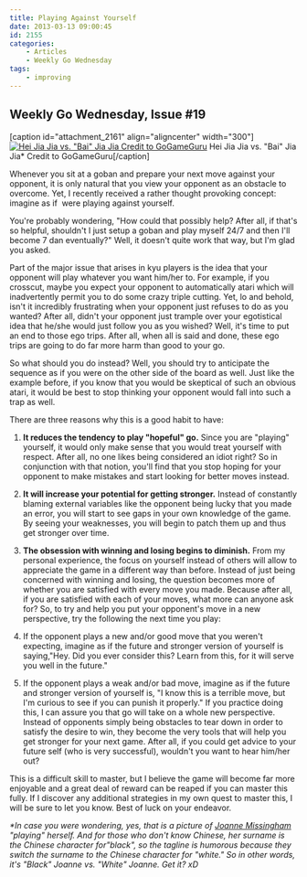 ```yaml
---
title: Playing Against Yourself
date: 2013-03-13 09:00:45
id: 2155
categories:
	- Articles
	- Weekly Go Wednesday
tags:
	- improving
---
```


## Weekly Go Wednesday, Issue #19

[caption id="attachment_2161" align="aligncenter" width="300"][![Hei Jia Jia vs. &quot;Bai&quot; Jia Jia Credit to GoGameGuru](http://www.bengozen.com/wp-content/uploads/2013/03/wgw18.jpg)](http://www.bengozen.com/wp-content/uploads/2013/03/wgw18.jpg) Hei Jia Jia vs. "Bai" Jia Jia*
Credit to GoGameGuru[/caption]

Whenever you sit at a goban and prepare your next move against your opponent, it is only natural that you view your opponent as an obstacle to overcome. Yet, I recently received a rather thought provoking concept: imagine as if  were playing against yourself.

You're probably wondering, "How could that possibly help? After all, if that's so helpful, shouldn't I just setup a goban and play myself 24/7 and then I'll become 7 dan eventually?" Well, it doesn't quite work that way, but I'm glad you asked.

<!--more-->

Part of the major issue that arises in kyu players is the idea that your opponent will play whatever you want him/her to. For example, if you crosscut, maybe you expect your opponent to automatically atari which will inadvertently permit you to do some crazy triple cutting. Yet, lo and behold, isn't it incredibly frustrating when your opponent just refuses to do as you wanted? After all, didn't your opponent just trample over your egotistical idea that he/she would just follow you as you wished? Well, it's time to put an end to those ego trips. After all, when all is said and done, these ego trips are going to do far more harm than good to your go.

So what should you do instead? Well, you should try to anticipate the sequence as if you were on the other side of the board as well. Just like the example before, if you know that you would be skeptical of such an obvious atari, it would be best to stop thinking your opponent would fall into such a trap as well.

There are three reasons why this is a good habit to have:

1.  **It reduces the tendency to play "hopeful" go.** Since you are "playing" yourself, it would only make sense that you would treat yourself with respect. After all, no one likes being considered an idiot right? So in conjunction with that notion, you'll find that you stop hoping for your opponent to make mistakes and start looking for better moves instead.
2.  **It will increase your potential for getting stronger.** Instead of constantly blaming external variables like the opponent being lucky that you made an error, you will start to see gaps in your own knowledge of the game. By seeing your weaknesses, you will begin to patch them up and thus get stronger over time.
3.  **The obsession with winning and losing begins to diminish.** From my personal experience, the focus on yourself instead of others will allow to appreciate the game in a different way than before. Instead of just being concerned with winning and losing, the question becomes more of whether you are satisfied with every move you made. Because after all, if you are satisfied with each of your moves, what more can anyone ask for?
So, to try and help you put your opponent's move in a new perspective, try the following the next time you play:

1.  If the opponent plays a new and/or good move that you weren't expecting, imagine as if the future and stronger version of yourself is saying,"Hey. Did you ever consider this? Learn from this, for it will serve you well in the future."
2.  If the opponent plays a weak and/or bad move, imagine as if the future and stronger version of yourself is, "I know this is a terrible move, but I'm curious to see if you can punish it properly."
If you practice doing this, I can assure you that go will take on a whole new perspective. Instead of opponents simply being obstacles to tear down in order to satisfy the desire to win, they become the very tools that will help you get stronger for your next game. After all, if you could get advice to your future self (who is very successful), wouldn't you want to hear him/her out?

This is a difficult skill to master, but I believe the game will become far more enjoyable and a great deal of reward can be reaped if you can master this fully. If I discover any additional strategies in my own quest to master this, I will be sure to let you know. Best of luck on your endeavor.

_*In case you were wondering, yes, that is a picture of [Joanne Missingham](http://senseis.xmp.net/?JoanneMissingham) "playing" herself. And for those who don't know Chinese, her surname is the Chinese character for"black", so the tagline is humorous because they switch the surname to the Chinese character for "white." So in other words, it's "Black" Joanne vs. "White" Joanne. Get it? xD_